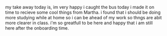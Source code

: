 my take away today is, im very happy i caught the bus today i made it on time to recieve some cool things from Martha. i found that i should be doing more studying while at home so i can be ahead of my work so thngs are abit more clearer in class. i'm so greatfull to be here and happy that i am still here after the onboarding time.